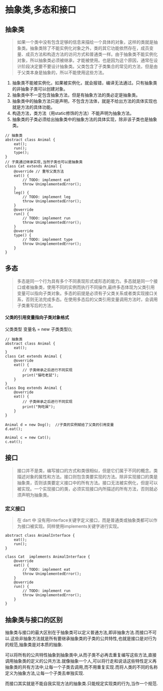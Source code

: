 # 抽象类,多态和接口

## 抽象类
> 如果一个类中没有包含足够的信息来描绘一个具体的对象，这样的类就是抽象类。抽象类除了不能实例化对象之外，类的其它功能依然存在，成员变量、成员方法和构造方法的访问方式和普通类一样。由于抽象类不能实例化对象，所以抽象类必须被继承，才能被使用。也是因为这个原因，通常在设计阶段决定要不要设计抽象类。父类包含了子类集合的常见的方法，但是由于父类本身是抽象的，所以不能使用这些方法。

1. 抽象类不能被实例化，如果被实例化，就会报错，编译无法通过。只有抽象类的非抽象子类可以创建对象。
2. 抽象类中不一定包含抽象方法，但是有抽象方法的类必定是抽象类。
3. 抽象类中的抽象方法只是声明，不包含方法体，就是不给出方法的具体实现也就是方法的具体功能。
4. 构造方法，类方法（用static修饰的方法）不能声明为抽象方法。
5. 抽象类的子类必须给出抽象类中的抽象方法的具体实现，除非该子类也是抽象类。

```
// 抽象类
abstract class Animal {
    eat();
    run();
    type();
}
// 子类通过继承实现,当然子类也可以是抽象类
class Cat extends Animal {
    @override // 重写父类方法
    eat() {
        // TODO: implement eat
        throw UnimplementedError();
    }
    leg() {
        // TODO: implement leg
        throw UnimplementedError();
    }
    @override
    run() {
        // TODO: implement run
        throw UnimplementedError();
    }
    @override
    type() {
        // TODO: implement type
        throw UnimplementedError();
    }
}
```

## 多态
> 多态是同一个行为具有多个不同表现形式或形态的能力。多态就是同一个接口或者抽象类，使用不同的实例而执行不同操作,最终多态体现为父类引用变量可以指向子类对象。多态的前提是必须有子父类关系或者类实现接口关系，否则无法完成多态。在使用多态后的父类引用变量调用方法时，会调用子类重写后的方法。

#### 父类的引用变量指向子类对象格式
父类类型  变量名 = new 子类类型();


```
// 抽象类
abstract class Animal {
    eat();
}
class Cat extends Animal {
    @override
    eat() {
        // 子类继承之后进行不同实现
        print("猫吃老鼠");
    }
}
class Dog extends Animal {
    @override
    eat() {
        // 子类继承之后进行不同实现
        print("狗吃屎");
    }
}

Animal d = new Dog();  //子类的实例赋给了父类的引用变量
d.eat();
 
Animal c = new Cat();
c.eat();
```

## 接口
> 接口并不是类，编写接口的方式和类很相似，但是它们属于不同的概念。类描述对象的属性和方法。接口则包含类要实现的方法。除非实现接口的类是抽象类，否则该类要定义接口中的所有方法。接口无法被实例化，但是可以被实现。一个实现接口的类，必须实现接口内所描述的所有方法，否则就必须声明为抽象类。

### 定义接口
> 在 dart 中 没有用interface关键字定义接口，而是普通类或抽象类都可以作为接口被实现。同样使用implements关键字进行实现。

```
abstract class AnimalInterface {
    eat();
    run();
}

class Cat  implements AnimalInterface {
    @override
    eat() {
        // TODO: implement eat
        throw UnimplementedError();
    }
    @override
    run() {
        // TODO: implement run
        throw UnimplementedError();
    }
}
```

## 抽象类与接口的区别
抽象类与接口的最大区别在于抽象类可以定义普通方法,即非抽象方法.而接口不可以.这些非抽象方法就是所有要继承抽象类的子类的公共特性,也就是接口是对行为的规范,抽象类是对本质的抽象.

可以将所有的公共特性抽象到抽象类中,从而子类不必再去重复编写这些方法,直接调用抽象类的定义的公共方法.就像抽象一个人,可以将行走和说话这些特性定义再抽象类的共有方法中,让每一个子类去调用,而不用重复实现.而将人类的不同的名称定义为抽象方法,让每一个子类去单独实现.

而接口其实就是不能自我实现方法的抽象类.只能规定实现类的行为,当作一个规范.